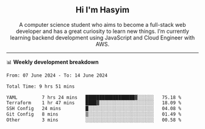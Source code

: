 <h2 align="center">Hi I'm Hasyim</h2>

<p align="center">A computer science student who aims to become a full-stack web developer and has a great curiosity to learn new things. I’m currently learning backend development using JavaScript and Cloud Engineer with AWS.</p>

---

📊 **Weekly development breakdown**

<!--START_SECTION:waka-->

```txt
From: 07 June 2024 - To: 14 June 2024

Total Time: 9 hrs 51 mins

YAML         7 hrs 24 mins   ██████████████████▓░░░░░░   75.18 %
Terraform    1 hr 47 mins    ████▓░░░░░░░░░░░░░░░░░░░░   18.09 %
SSH Config   24 mins         █░░░░░░░░░░░░░░░░░░░░░░░░   04.08 %
Git Config   8 mins          ▒░░░░░░░░░░░░░░░░░░░░░░░░   01.49 %
Other        3 mins          ░░░░░░░░░░░░░░░░░░░░░░░░░   00.58 %
```

<!--END_SECTION:waka-->


<!-- - You can reach me on **hasyim11c@gmail.com** -->
